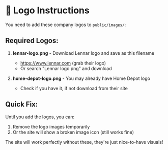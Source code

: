# 📸 Logo Instructions

You need to add these company logos to `public/images/`:

## Required Logos:

1. **lennar-logo.png** - Download Lennar logo and save as this filename

   - https://www.lennar.com (grab their logo)
   - Or search "Lennar logo png" and download

2. **home-depot-logo.png** - You may already have Home Depot logo
   - Check if you have it, if not download from their site

## Quick Fix:

Until you add the logos, you can:

1. Remove the logo images temporarily
2. Or the site will show a broken image icon (still works fine)

The site will work perfectly without these, they're just nice-to-have visuals!
